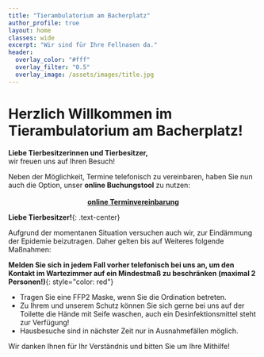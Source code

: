 ```yaml
---
title: "Tierambulatorium am Bacherplatz"
author_profile: true
layout: home
classes: wide
excerpt: "Wir sind für Ihre Fellnasen da."
header:
  overlay_color: "#fff"
  overlay_filter: "0.5"
  overlay_image: /assets/images/title.jpg
---
```


# Herzlich Willkommen im Tierambulatorium am Bacherplatz!

**Liebe Tierbesitzerinnen und Tierbesitzer,**  
wir freuen uns auf Ihren Besuch!
<div>
  Neben der Möglichkeit, Termine telefonisch zu vereinbaren, haben Sie nun auch die Option, unser <b>online Buchungstool</b> zu nutzen:
  <br />
  <br />
  <div style="text-align: center;">
  <a href="https://bacherplatz.vet-booking.net/" target="_blank"><i class="fa-solid fa-fw fa-calendar-check"></i> <b>online Terminvereinbarung</b></a>
  </div>
</div>

**Liebe Tierbesitzer!**{: .text-center}
 
Aufgrund der momentanen Situation versuchen auch wir, zur Eindämmung der Epidemie beizutragen. Daher gelten bis auf Weiteres folgende Maßnahmen:

**Melden Sie sich in jedem Fall vorher telefonisch bei uns an, um den Kontakt im Wartezimmer auf ein Mindestmaß zu beschränken (maximal 2 Personen!)**{: style="color: red"}

- Tragen Sie eine FFP2 Maske, wenn Sie die Ordination betreten.
- Zu Ihrem und unserem Schutz können Sie sich gerne bei uns auf der Toilette die Hände mit Seife waschen, auch ein Desinfektionsmittel steht zur Verfügung!  
- Hausbesuche sind in nächster Zeit nur in Ausnahmefällen möglich.

Wir danken Ihnen für Ihr Verständnis und bitten Sie um Ihre Mithilfe!